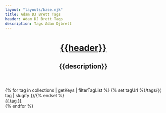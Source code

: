 ```yaml
---
layout: "layouts/base.njk"
title: Adam DJ Brett Tags
header: Adam DJ Brett Tags
description: Tags Adam Djbrett
---
```

<header class="container-fluid">
<div class="col-md-9 mx-auto p-3 mts">
<h1 class="header_title"><strong><a href="{{page.url}}">{{header}}</a></strong></h1>
<h2 class="lead mt-3">{{description}}</h2>
</div>
</header>
<div class="container">
<div class="p-3 col-md-9 mx-auto">
<div class="row">
{% for tag in collections | getKeys | filterTagList %}
{% set tagUrl %}/tags/{{ tag | slugify }}/{% endset %}
<div class="mt-1 mb-1 ms-1 me-1 col-md-2 col-4">
<a href="{{ tagUrl }}" 
class="btn btn-outline-light glass-dark col-12 p-1">
{{ tag }}</a></div>
{% endfor %}
</div>
</div>
</div>